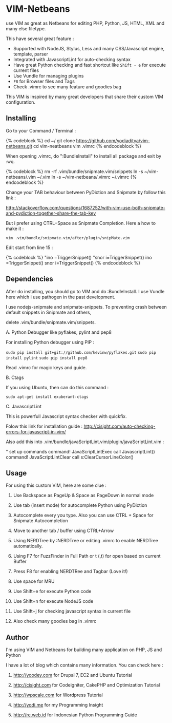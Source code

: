 VIM-Netbeans
=============

use VIM as great as Netbeans for editing PHP, Python, JS, HTML, XML and many else filetype.

This have several great feature :

- Supported with NodeJS, Stylus, Less and many CSS/Javascript engine, template, parser 
- Integrated with JavascriptLint for auto-checking syntax 
- Have great Python checking and fast shortcut like `Shift - e` for execute current files
- Use Vundle for managing plugins
- `F8` for Browser files and Tags
- Check .vimrc to see many feature and goodies bag


This VIM is inspired by many great developers that share their custom VIM configuration.


Installing
-----------

Go to your Command / Terminal : 

{% codeblock %}
cd ~/
git clone https://github.com/yodiaditya/vim-netbeans.git 
cd vim-neatbeans
vim .vimrc 
{% endcodeblock %}


When opening .vimrc, do ":BundleInstall" to install all package and exit by :wq.

{% codeblock %}
rm -rf .vim/bundle/snipmate.vim/snippets
ln -s ~/vim-netbeans/.vim ~/.vim
ln -s ~/vim-netbeans/.vimrc ~/.vimrc
{% endcodeblock %}

Change your TAB behaviour between PyDiction and Snipmate by follow this link :

http://stackoverflow.com/questions/1687252/with-vim-use-both-snipmate-and-pydiction-together-share-the-tab-key

But i prefer using CTRL+Space as Snipmate Completion. Here a how to make it :

`vim .vim/bundle/snipmate.vim/after/plugin/snipMate.vim`

Edit start from line 15 :

{% codeblock %}
"ino <silent> <tab> <c-r>=TriggerSnippet()<cr>
"snor <silent> <tab> <esc>i<right><c-r>=TriggerSnippet()<cr>
ino <silent> <C-Space> <c-r>=TriggerSnippet()<cr>
snor <silent> <C-Space> <esc>i<right><c-r>=TriggerSnippet()<CR>
{% endcodeblock %}


Dependencies
------------

After do installing, you should go to VIM and do :BundleInstall. I use Vundle here which i use pathogen in the past development.

I use nodejs-snipmate and snipmate-snippets. To preventing crash between default snippets in Snipmate and others,

delete .vim/bundle/snipmate.vim/snippets. 


A. Python Debugger like pyflakes, pylint and pep8

For installing Python debugger using PIP :

`sudo pip install git+git://github.com/kevinw/pyflakes.git`
`sudo pip install pylint`
`sudo pip install pep8`

Read .vimrc for magic keys and guide.


B. Ctags

If you using Ubuntu, then can do this command :

`sudo apt-get install exuberant-ctags`


C. JavascriptLint

This is powerfull Javascript syntax checker with quickfix.

Folow this link for installation guide : http://cisight.com/auto-checking-errors-for-javascript-in-vim/

Also add this into .vim/bundle/javaScriptLint.vim/plugin/javaScriptLint.vim :


" set up commands
command! JavaScriptLintExec call JavascriptLint()
command! JavaScriptLintClear call s:ClearCursorLineColor()


Usage
------
For using this custom VIM, here are some clue : 

1. Use Backspace as PageUp & Space as PageDown in normal mode

2. Use tab (insert mode) for autocomplete Python using PyDiction

3. Autocomplete every you type. Also you can use CTRL + Space for Snipmate Autocompletion

4. Move to another tab / buffer using CTRL+Arrow

5. Using NERDTree by :NERDTree or editing .vimrc to enable NERDTree automatically.

6. Using F7 for FuzzFinder in Full Path or <leader>t (,t) for open based on current Buffer 

7. Press F8 for enabling NERDTRee and Tagbar (Love it!) 

8. Use <leader> space for MRU

9. Use Shift+e for execute Python code 

10. Use Shift+n for execute NodeJS code 

11. Use Shift+j for checking javascript syntax in current file 

12. Also check many goodies bag in .vimrc



Author
-------
I'm using VIM and Netbeans for building many application on PHP, JS and Python

I have a lot of blog which contains many information. You can check here : 

1. http://yoodey.com for Drupal 7, EC2 and Ubuntu Tutorial

2. http://cisight.com for Codeigniter, CakePHP and Optimization Tutorial 

3. http://wpscale.com for Wordpress Tutorial

4. http://yodi.me for my Programming Insight

5. http://re.web.id for Indonesian Python Programming Guide
